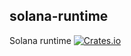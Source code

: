 solana-runtime
----------
Solana runtime
[![Crates.io](https://img.shields.io/crates/v/solana-runtime.svg)](https://crates.io/crates/solana-runtime)